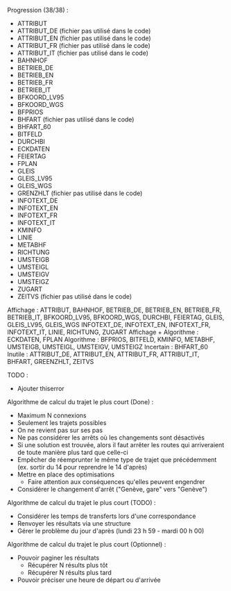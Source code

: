 Progression (38/38) :
* ATTRIBUT
* ATTRIBUT_DE (fichier pas utilisé dans le code)
* ATTRIBUT_EN (fichier pas utilisé dans le code)
* ATTRIBUT_FR (fichier pas utilisé dans le code)
* ATTRIBUT_IT (fichier pas utilisé dans le code)
* BAHNHOF
* BETRIEB_DE
* BETRIEB_EN
* BETRIEB_FR
* BETRIEB_IT
* BFKOORD_LV95
* BFKOORD_WGS
* BFPRIOS
* BHFART (fichier pas utilisé dans le code)
* BHFART_60
* BITFELD
* DURCHBI
* ECKDATEN
* FEIERTAG
* FPLAN
* GLEIS
* GLEIS_LV95
* GLEIS_WGS
* GRENZHLT (fichier pas utilisé dans le code)
* INFOTEXT_DE
* INFOTEXT_EN
* INFOTEXT_FR
* INFOTEXT_IT
* KMINFO
* LINIE
* METABHF
* RICHTUNG
* UMSTEIGB
* UMSTEIGL
* UMSTEIGV
* UMSTEIGZ
* ZUGART
* ZEITVS (fichier pas utilisé dans le code)

Affichage : ATTRIBUT, BAHNHOF, BETRIEB_DE, BETRIEB_EN, BETRIEB_FR, BETRIEB_IT, BFKOORD_LV95, BFKOORD_WGS, DURCHBI, FEIERTAG, GLEIS, GLEIS_LV95, GLEIS_WGS
            INFOTEXT_DE, INFOTEXT_EN, INFOTEXT_FR, INFOTEXT_IT, LINIE, RICHTUNG, ZUGART
Affichage + Algorithme : ECKDATEN, FPLAN
Algorithme : BFPRIOS, BITFELD, KMINFO, METABHF, UMSTEIGB, UMSTEIGL, UMSTEIGV, UMSTEIGZ
Incertain : BHFART_60
Inutile : ATTRIBUT_DE, ATTRIBUT_EN, ATTRIBUT_FR, ATTRIBUT_IT, BHFART, GREENZHLT, ZEITVS

TODO :
* Ajouter thiserror

Algorithme de calcul du trajet le plus court (Done) :
* Maximum N connexions
* Seulement les trajets possibles
* On ne revient pas sur ses pas
* Ne pas considérer les arrêts où les changements sont désactivés
* Si une solution est trouvée, alors il faut arrêter les routes qui arriveraient de toute manière plus tard que celle-ci
* Empêcher de réemprunter le même type de trajet que précédemment (ex. sortir du 14 pour reprendre le 14 d'après)
* Mettre en place des optimisations
    * Faire attention aux conséquences qu'elles peuvent engendrer
* Considérer le changement d'arrêt ("Genève, gare" vers "Genève")

Algorithme de calcul du trajet le plus court (TODO) :
* Considérer les temps de transferts lors d'une correspondance
* Renvoyer les résultats via une structure
* Gérer le problème du jour d'après (lundi 23 h 59 - mardi 00 h 00)

Algorithme de calcul du trajet le plus court (Optionnel) :
* Pouvoir paginer les résultats
    * Récupérer N résults plus tôt
    * Récupérer N résults plus tard
* Pouvoir préciser une heure de départ ou d'arrivée
